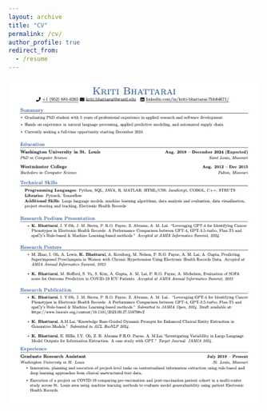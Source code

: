 ```yaml
---
layout: archive
title: "CV"
permalink: /cv/
author_profile: true
redirect_from:
  - /resume
---
```


![Page 1](CV1.png)
